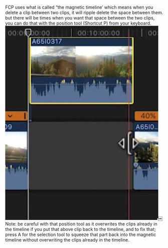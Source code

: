 FCP uses what is called “the magnetic timeline’ which means when you delete a clip between two clips, it will ripple delete the space between them. 
but there will be times when you want that space between the two clips, you can do that with the position tool (Shortcut P) from your keyboard. 
![image](1629BAD3-1DD6-493D-AF5C-8A68A2A0B34B.jpg)￼
Note: be careful with that position tool as it overwrites the clips already in the timeline if you put that above clip back to the timeline, and to fix that; press A for the selection tool to squeeze that part back into the magnetic timeline without overwriting the clips already in the timeline. 